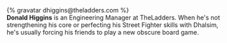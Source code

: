 <div class="profile-container">
  <div class="profile-thumb">
    {% gravatar dhiggins@theladders.com %}
  </div>
  <div class="profile-content">
    <strong>Donald Higgins</strong> is an Engineering Manager at TheLadders. When he's not strengthening his core or perfecting his Street Fighter skills with Dhalsim, he's usually forcing his friends to play a new obscure board game.
  </div>
</div>
